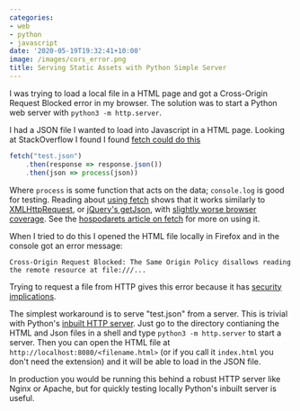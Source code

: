 ```yaml
---
categories:
- web
- python
- javascript
date: '2020-05-19T19:32:41+10:00'
image: /images/cors_error.png
title: Serving Static Assets with Python Simple Server
---
```


I was trying to load a local file in a HTML page and got a Cross-Origin Request Blocked error in my browser.
The solution was to start a Python web server with `python3 -m http.server`.


I had a JSON file I wanted to load into Javascript in a HTML page.
Looking at StackOverflow I found I found [fetch could do this](https://stackoverflow.com/a/42272155)


```javascript
fetch("test.json")
    .then(response => response.json())
    .then(json => process(json))
```

Where `process` is some function that acts on the data; `console.log` is good for testing.
Reading about [using fetch](https://developer.mozilla.org/en-US/docs/Web/API/Fetch_API/Using_Fetch) shows that it works similarly to [XMLHttpRequest](https://developer.mozilla.org/en-US/docs/Web/API/XMLHttpRequest), or [jQuery's getJson](https://api.jquery.com/jQuery.getJSON/), with [slightly worse browser coverage](https://caniuse.com/#feat=fetch).
See the [hospodarets article on fetch](https://hospodarets.com/fetch_in_action) for more on using it.

When I tried to do this I opened the HTML file locally in Firefox and in the console got an error message:

```
Cross-Origin Request Blocked: The Same Origin Policy disallows reading the remote resource at file:///...
```

Trying to request a file from HTTP gives this error because it has [security implications](https://developer.mozilla.org/en-US/docs/Web/HTTP/CORS/Errors/CORSRequestNotHttp).

The simplest workaround is to serve "test.json" from a server.
This is trivial with Python's [inbuilt HTTP server](https://docs.python.org/3/library/http.server.html).
Just go to the directory contianing the HTML and Json files in a shell and type `python3 -m http.server` to start a server.
Then you can open the HTML file at `http://localhost:8080/<filename.html>` (or if you call it `index.html` you don't need the extension) and it will be able to load in the JSON file.

In production you would be running this behind a robust HTTP server like Nginx or Apache, but for quickly testing locally Python's inbuilt server is useful.